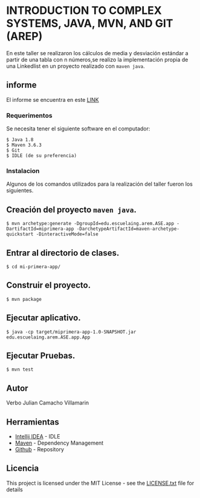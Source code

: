 # INTRODUCTION TO COMPLEX SYSTEMS, JAVA, MVN, AND GIT (AREP)
En este taller se realizaron los cálculos de media y desviación estándar a partir de una tabla con n números,se realizo la implementación propia de una Linkedlist en un proyecto realizado con `maven java`.

## informe

El informe se encuentra en este [LINK](Informe.pdf)

### Requerimentos

Se necesita tener el siguiente software en el computador:

```
$ Java 1.8
$ Maven 3.6.3
$ Git
$ IDLE (de su preferencia)
```

### Instalacion

Algunos de los comandos utilizados para la realización del taller fueron los siguientes.

## Creación del proyecto `maven java`.
```
$ mvn archetype:generate -DgroupId=edu.escuelaing.arem.ASE.app -DartifactId=miprimera-app -DarchetypeArtifactId=maven-archetype-quickstart -DinteractiveMode=false
```

## Entrar al directorio de clases.

```
$ cd mi-primera-app/
```

## Construir el proyecto.

```
$ mvn package
```

## Ejecutar aplicativo.
```
$ java -cp target/miprimera-app-1.0-SNAPSHOT.jar edu.escuelaing.arem.ASE.app.App
```

## Ejecutar Pruebas.
```
$ mvn test
```



## Autor

Verbo Julian Camacho Villamarin

## Herramientas

* [Intellij IDEA](https://www.jetbrains.com/es-es/idea/) - IDLE
* [Maven](https://maven.apache.org/) - Dependency Management
* [Github](https://github.com/VerboCamacho/AREP-TallerMvnGit) - Repository



## Licencia

This project is licensed under the MIT License - see the [LICENSE.txt](LICENSE.txt) file for details

